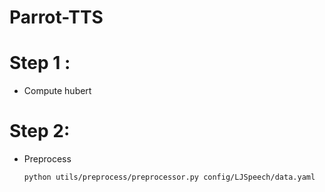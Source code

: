# Parrot-TTS


# Step 1 :
- Compute hubert 

# Step 2: 
- Preprocess 
    ```
    python utils/preprocess/preprocessor.py config/LJSpeech/data.yaml
    ```

